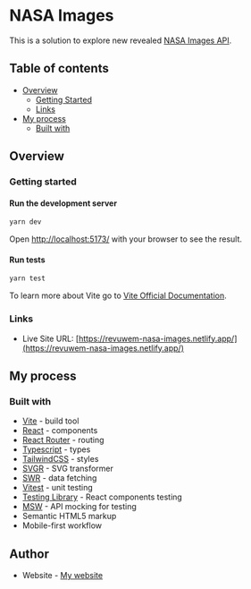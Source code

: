 # NASA Images

This is a solution to explore new revealed [NASA Images API](https://images.nasa.gov/docs/images.nasa.gov_api_docs.pdf).

## Table of contents

- [Overview](#overview)
  - [Getting Started](#getting-started)
  - [Links](#links)
- [My process](#my-process)
  - [Built with](#built-with)

## Overview

### Getting started

#### Run the development server

```bash
yarn dev
```
Open [http://localhost:5173/](http://localhost:5173/) with your browser to see the result.

#### Run tests

```bash
yarn test
```

To learn more about Vite go to [Vite Official Documentation](https://vitejs.dev/).

### Links

- Live Site URL: [https://revuwem-nasa-images.netlify.app/](https://revuwem-nasa-images.netlify.app/)

## My process

### Built with

- [Vite](https://vitejs.dev/) - build tool
- [React](https://reactjs.org/) - components
- [React Router](https://reactrouter.com/en/main) - routing
- [Typescript](https://www.typescriptlang.org/) - types
- [TailwindCSS](https://tailwindcss.com/) - styles
- [SVGR](https://react-svgr.com/) - SVG transformer
- [SWR](https://swr.vercel.app/ru) - data fetching
- [Vitest](https://vitest.dev/) - unit testing
- [Testing Library](https://testing-library.com/docs/react-testing-library/intro/) - React components testing
- [MSW](https://mswjs.io/) - API mocking for testing
- Semantic HTML5 markup
- Mobile-first workflow

## Author

- Website - [My website](https://karinagrishaeva.notion.site/Frontend-Developer-Portfolio-f922494b44194aa6835cd15899646349)
